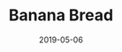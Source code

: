 ---
title: "Banana Bread"
date: 2019-05-06
description: "A vegan banana bread recipe"
tags: [vegan, sweet]
---
